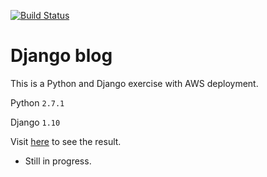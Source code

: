 [![Build Status](https://travis-ci.org/srMarquinho/django_blog.svg?branch=master)](https://travis-ci.org/srMarquinho/django_blog)

# Django blog

This is a Python and Django exercise with AWS deployment.

Python `2.7.1`

Django `1.10`

Visit [here](http://django-env.2bngcjhm6m.us-west-2.elasticbeanstalk.com/) to see the result.

* Still in progress.
